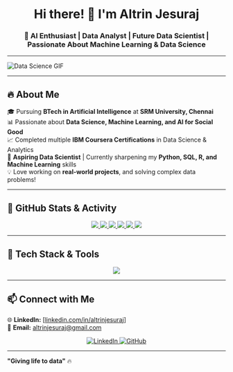 <h1 align="center">Hi there! 👋 I'm Altrin Jesuraj</h1>
<h3 align="center">🚀 AI Enthusiast | Data Analyst | Future Data Scientist | Passionate About Machine Learning & Data Science</h3>

---
  
![Data Science GIF](assets/LR5ZBwZHv02lmpVoEU.webp)




---

## 🔥 **About Me**  
🎓 Pursuing **BTech in Artificial Intelligence** at **SRM University, Chennai**  
📊 Passionate about **Data Science, Machine Learning, and AI for Social Good**  
📈 Completed multiple **IBM Coursera Certifications** in Data Science & Analytics  
🎯 **Aspiring Data Scientist** | Currently sharpening my **Python, SQL, R, and Machine Learning** skills  
💡 Love working on **real-world projects**, and solving complex data problems!  

---
  
## 🚀 **GitHub Stats & Activity**

<p align="center">
  <a href="https://github.com/ALTRIN43">
    <img src="https://github-readme-stats-git-masterrstaa-rickstaa.vercel.app/api?username=ALTRIN43&show_icons=true&theme=radical&count_private=true"/>
  </a>
  <a href="https://github.com/ALTRIN43">
    <img src="https://github-readme-stats-git-masterrstaa-rickstaa.vercel.app/api/top-langs/?username=ALTRIN43&layout=compact&theme=tokyonight"/>
  </a>
  <a href="https://github.com/ALTRIN43">
    <img src="https://github-readme-streak-stats.herokuapp.com/?user=ALTRIN43&theme=tokyonight&cache_seconds=1"/>
  </a>
  <a href="https://github.com/ALTRIN43">
    <img src="https://github-profile-trophy.vercel.app/?username=ALTRIN43&theme=tokyonight"/>
  </a>
  <a href="https://github.com/ALTRIN43">
    <img src="https://github-readme-activity-graph.vercel.app/graph?username=ALTRIN43&theme=tokyo-night"/>
  </a>
  <img src="https://github-contribution-graph.ezndev.com/?username=ALTRIN43&theme=tokyo-night" />
</p>



---

## 🔧 **Tech Stack & Tools**  
<p align="center">
  <img src="https://skillicons.dev/icons?i=c,python,r,java,sqlite,mysql,tensorflow,pandas,numpy,scikit-learn,excel,git,github,vscode" />
</p>

---

## 📫 **Connect with Me**  
🌐 **LinkedIn:** [[linkedin.com/in/altrinjesura](https://www.linkedin.com/in/altrin-jesuraj-515043315/)j]<br>
📧 **Email:** altrinjesuraj@gmail.com 
<!--🌍 **Portfolio:** (Add your portfolio link here if available)-->

<p align="center">
  <a href="https://www.linkedin.com/in/altrinjesuraj">
    <img src="https://img.shields.io/badge/LinkedIn-blue?style=for-the-badge&logo=linkedin" alt="LinkedIn">
  </a>
  <a href="https://github.com/ALTRIN43">
    <img src="https://img.shields.io/badge/GitHub-black?style=for-the-badge&logo=github" alt="GitHub">
  </a>
</p>

---
**"Giving life to data"** 🔥  


<!---
ALTRIN43/ALTRIN43 is a ✨ special ✨ repository because its `README.md` (this file) appears on your GitHub profile.
You can click the Preview link to take a look at your changes.
--->
